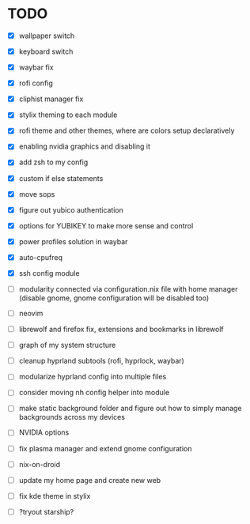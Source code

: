 # TODO

- [x] wallpaper switch
- [x] keyboard switch
- [x] waybar fix
- [x] rofi config
- [x] cliphist manager fix
- [x] stylix theming to each module
- [x] rofi theme and other themes, where are colors setup declaratively
- [x] enabling nvidia graphics and disabling it
- [x] add zsh to my config
- [x] custom if else statements
- [x] move sops
- [x] figure out yubico authentication
- [x] options for YUBIKEY to make more sense and control
- [x] power profiles solution in waybar
- [x] auto-cpufreq
- [x] ssh config module
- [ ] modularity connected via configuration.nix file with home manager (disable gnome, gnome configuration will be disabled too)
- [ ] neovim
- [ ] librewolf and firefox fix, extensions and bookmarks in librewolf
- [ ] graph of my system structure
- [ ] cleanup hyprland subtools (rofi, hyprlock, waybar)
- [ ] modularize hyprland config into multiple files
- [ ] consider moving nh config helper into module
- [ ] make static background folder and figure out how to simply manage backgrounds across my devices
- [ ] NVIDIA options
- [ ] fix plasma manager and extend gnome configuration
- [ ] nix-on-droid

- [ ] update my home page and create new web
- [ ] fix kde theme in stylix
- [ ] ?tryout starship?
